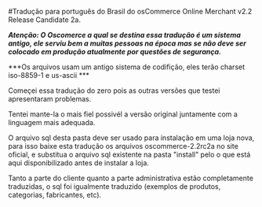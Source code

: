 #Tradução para português do Brasil do osCommerce Online Merchant v2.2 Release Candidate 2a. 

***Atenção: O Oscomerce a qual se destina essa tradução é um sistema antigo, ele serviu bem a muitas pessoas na época mas se não deve ser colocado em produção atualmente por questões de segurança.***

***Os arquivos usam um antigo sistema de codifição, eles terão charset iso-8859-1 e us-ascii  ***

Começei essa tradução do zero pois as outras versões que testei apresentaram problemas. 

Tentei mante-la o mais fiel possivél a versão original juntamente com a linguagem mais adequada.

O arquivo sql desta pasta deve ser usado para instalação em uma loja nova, para isso baixe esta tradução os arquivos oscommerce-2.2rc2a no site oficial, e substitua o arquivo sql existente na pasta "install" pelo o que está aqui disponibilizado antes de instalar a loja.

Tanto a parte do cliente quanto a parte administrativa estão completamente traduzidas, o sql foi igualmente traduzido (exemplos de produtos, categorias, fabricantes, etc).
